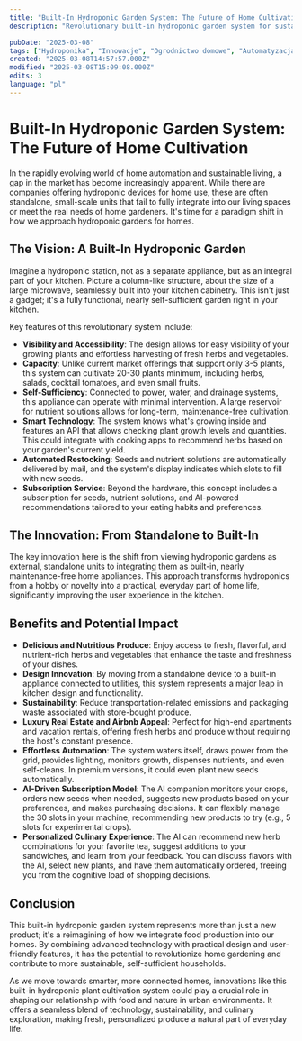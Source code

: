 ```yaml
---
title: "Built-In Hydroponic Garden System: The Future of Home Cultivation"
description: "Revolutionary built-in hydroponic garden system for sustainable home cultivation with smart technology and AI-driven features"

pubDate: "2025-03-08"
tags: ["Hydroponika", "Innowacje", "Ogrodnictwo domowe", "Automatyzacja", "Zrównoważony styl życia"]
created: "2025-03-08T14:57:57.000Z"
modified: "2025-03-08T15:09:08.000Z"
edits: 3
language: "pl"
---
```


# Built-In Hydroponic Garden System: The Future of Home Cultivation

In the rapidly evolving world of home automation and sustainable living, a gap in the market has become increasingly apparent. While there are companies offering hydroponic devices for home use, these are often standalone, small-scale units that fail to fully integrate into our living spaces or meet the real needs of home gardeners. It's time for a paradigm shift in how we approach hydroponic gardens for homes.

## The Vision: A Built-In Hydroponic Garden

Imagine a hydroponic station, not as a separate appliance, but as an integral part of your kitchen. Picture a column-like structure, about the size of a large microwave, seamlessly built into your kitchen cabinetry. This isn't just a gadget; it's a fully functional, nearly self-sufficient garden right in your kitchen.

Key features of this revolutionary system include:

- **Visibility and Accessibility**: The design allows for easy visibility of your growing plants and effortless harvesting of fresh herbs and vegetables.
- **Capacity**: Unlike current market offerings that support only 3-5 plants, this system can cultivate 20-30 plants minimum, including herbs, salads, cocktail tomatoes, and even small fruits.
- **Self-Sufficiency**: Connected to power, water, and drainage systems, this appliance can operate with minimal intervention. A large reservoir for nutrient solutions allows for long-term, maintenance-free cultivation.
- **Smart Technology**: The system knows what's growing inside and features an API that allows checking plant growth levels and quantities. This could integrate with cooking apps to recommend herbs based on your garden's current yield.
- **Automated Restocking**: Seeds and nutrient solutions are automatically delivered by mail, and the system's display indicates which slots to fill with new seeds.
- **Subscription Service**: Beyond the hardware, this concept includes a subscription for seeds, nutrient solutions, and AI-powered recommendations tailored to your eating habits and preferences.

## The Innovation: From Standalone to Built-In

The key innovation here is the shift from viewing hydroponic gardens as external, standalone units to integrating them as built-in, nearly maintenance-free home appliances. This approach transforms hydroponics from a hobby or novelty into a practical, everyday part of home life, significantly improving the user experience in the kitchen.

## Benefits and Potential Impact

- **Delicious and Nutritious Produce**: Enjoy access to fresh, flavorful, and nutrient-rich herbs and vegetables that enhance the taste and freshness of your dishes.
- **Design Innovation**: By moving from a standalone device to a built-in appliance connected to utilities, this system represents a major leap in kitchen design and functionality.
- **Sustainability**: Reduce transportation-related emissions and packaging waste associated with store-bought produce.
- **Luxury Real Estate and Airbnb Appeal**: Perfect for high-end apartments and vacation rentals, offering fresh herbs and produce without requiring the host's constant presence.
- **Effortless Automation**: The system waters itself, draws power from the grid, provides lighting, monitors growth, dispenses nutrients, and even self-cleans. In premium versions, it could even plant new seeds automatically.
- **AI-Driven Subscription Model**: The AI companion monitors your crops, orders new seeds when needed, suggests new products based on your preferences, and makes purchasing decisions. It can flexibly manage the 30 slots in your machine, recommending new products to try (e.g., 5 slots for experimental crops).
- **Personalized Culinary Experience**: The AI can recommend new herb combinations for your favorite tea, suggest additions to your sandwiches, and learn from your feedback. You can discuss flavors with the AI, select new plants, and have them automatically ordered, freeing you from the cognitive load of shopping decisions.

## Conclusion

This built-in hydroponic garden system represents more than just a new product; it's a reimagining of how we integrate food production into our homes. By combining advanced technology with practical design and user-friendly features, it has the potential to revolutionize home gardening and contribute to more sustainable, self-sufficient households.

As we move towards smarter, more connected homes, innovations like this built-in hydroponic plant cultivation system could play a crucial role in shaping our relationship with food and nature in urban environments. It offers a seamless blend of technology, sustainability, and culinary exploration, making fresh, personalized produce a natural part of everyday life.